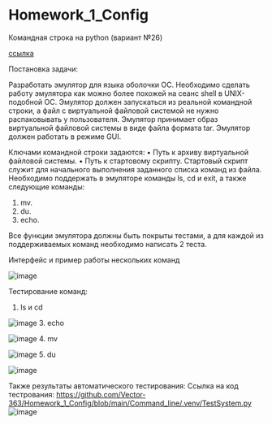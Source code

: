 # Homework_1_Config

Командная строка на python (вариант №26)

[ссылка](https://github.com/Vector-363/Homework_1_Config/tree/main/Command_line)

Постановка задачи: 

Разработать эмулятор для языка оболочки ОС. Необходимо сделать работу
эмулятора как можно более похожей на сеанс shell в UNIX-подобной ОС.
Эмулятор должен запускаться из реальной командной строки, а файл с
виртуальной файловой системой не нужно распаковывать у пользователя.
Эмулятор принимает образ виртуальной файловой системы в виде файла формата
tar. Эмулятор должен работать в режиме GUI.

Ключами командной строки задаются:
• Путь к архиву виртуальной файловой системы.
• Путь к стартовому скрипту.
Стартовый скрипт служит для начального выполнения заданного списка
команд из файла.
Необходимо поддержать в эмуляторе команды ls, cd и exit, а также
следующие команды:
1. mv.
2. du.
3. echo.

Все функции эмулятора должны быть покрыты тестами, а для каждой из
поддерживаемых команд необходимо написать 2 теста.

Интерфейс и пример работы нескольких команд

![image](https://github.com/user-attachments/assets/a6ac06dc-bb2f-4c5a-9f08-847bdcc8992d)

Тестирование команд:
1. ls и cd

![image](https://github.com/user-attachments/assets/72082d20-1e6d-4c9e-b402-e76c93819895)
3. echo

![image](https://github.com/user-attachments/assets/f3e1ffc8-8a96-48b4-9ac9-ace498ce4caa)
4. mv

![image](https://github.com/user-attachments/assets/4ce72795-5028-4de2-a27f-52cc6b6fa3fe)
5. du

![image](https://github.com/user-attachments/assets/fb55aec4-1682-47d3-983f-005990283346)


Также результаты автоматического тестирования:
Ссылка на код тестрования: https://github.com/Vector-363/Homework_1_Config/blob/main/Command_line/.venv/TestSystem.py
![image](https://github.com/user-attachments/assets/b77e6f05-180e-444c-9470-40e068053fab)

